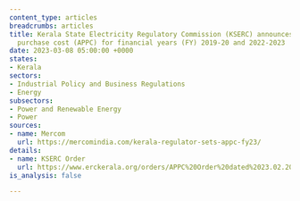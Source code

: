 ```yaml
---
content_type: articles
breadcrumbs: articles
title: Kerala State Electricity Regulatory Commission (KSERC) announces average power
  purchase cost (APPC) for financial years (FY) 2019-20 and 2022-2023
date: 2023-03-08 05:00:00 +0000
states:
- Kerala
sectors:
- Industrial Policy and Business Regulations
- Energy
subsectors:
- Power and Renewable Energy
- Power
sources:
- name: Mercom
  url: https://mercomindia.com/kerala-regulator-sets-appc-fy23/
details:
- name: KSERC Order
  url: https://www.erckerala.org/orders/APPC%20Order%20dated%2023.02.2023.pdf
is_analysis: false

---
```

